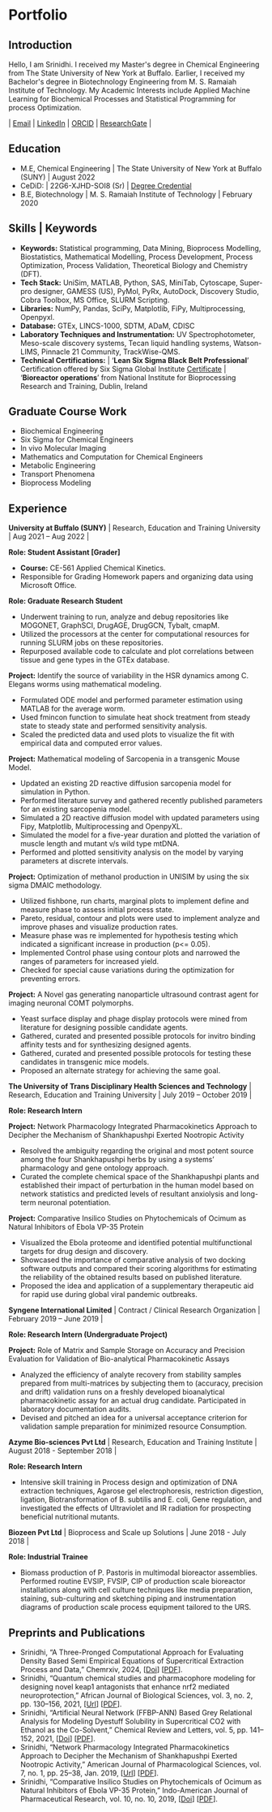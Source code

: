# Portfolio

## Introduction
Hello, I am Srinidhi. I received my Master's degree in Chemical Engineering from The State University of New York at Buffalo. Earlier, I received my Bachelor's degree in Biotechnology Engineering from M. S. Ramaiah Institute of Technology. My Academic Interests include Applied Machine Learning for Biochemical Processes and Statistical Programming for process Optimization.

| [Email](srinidh2@buffalo.edu) | [LinkedIn](https://www.linkedin.com/in/sr1n1dh1/)  | [ORCID](https://orcid.org/0000-0002-5318-8639) | [ResearchGate](https://www.researchgate.net/profile/Srinidhi-2) |

## Education
- M.E, Chemical Engineering  | The State University of New York at Buffalo (SUNY) | August 2022
- CeDiD: | 22G6-XJHD-SOI8 (Sr) | [Degree Credential](https://registrar.buffalo.edu/diploma/credential-validation.php) 
- B.E, Biotechnology | M. S. Ramaiah Institute of Technology | February 2020

## Skills | Keywords 
- **Keywords:** Statistical programming, Data Mining, Bioprocess Modelling, Biostatistics, Mathematical Modelling, Process Development, Process Optimization, Process Validation, Theoretical Biology and Chemistry (DFT).
- **Tech Stack:** UniSim, MATLAB, Python, SAS, MiniTab, Cytoscape, Super-pro designer, GAMESS (US), PyMol, PyRx, AutoDock, Discovery Studio, Cobra Toolbox, MS Office, SLURM Scripting.
- **Libraries:** NumPy, Pandas, SciPy, Matplotlib, FiPy, Multiprocessing, Openpyxl.
- **Database:** GTEx, LINCS-1000, SDTM, ADaM, CDISC
- **Laboratory Techniques and Instrumentation:** UV Spectrophotometer, Meso-scale discovery systems, Tecan liquid handling systems, Watson-LIMS, Pinnacle 21 Community, TrackWise-QMS.
- **Technical Certifications:** | ‘**Lean Six Sigma Black Belt Professional**’ Certification offered by Six Sigma Global Institute [Certificate](https://www.credential.net/15dfb27f-14b3-4d09-81df-5806e02e9840#gs.9gq4se) | ‘**Bioreactor operations**’ from National Institute for Bioprocessing Research and Training, Dublin, Ireland 

## Graduate Course Work
- Biochemical Engineering
- Six Sigma for Chemical Engineers 
- In vivo Molecular Imaging 
- Mathematics and Computation for Chemical Engineers 
- Metabolic Engineering 
- Transport Phenomena 
- Bioprocess Modeling 

##  Experience

**University at Buffalo (SUNY)** | Research, Education and Training University | Aug 2021 – Aug 2022 |

**Role: Student Assistant [Grader]** 

- **Course:** CE-561 Applied Chemical Kinetics.
- Responsible for Grading Homework papers and organizing data using Microsoft Office.

**Role: Graduate Research Student**

- Underwent training to run, analyze and debug repositories like MOGONET, GraphSCI, DrugAGE, DrugGCN, Tybalt, cmapM.
- Utilized the processors at the center for computational resources for running SLURM jobs on these repositories.
- Repurposed available code to calculate and plot correlations between tissue and gene types in the GTEx database.

**Project:** Identify the source of variability in the HSR dynamics among C. Elegans worms using mathematical modeling.
- Formulated ODE model and performed parameter estimation using MATLAB for the average worm.
- Used fmincon function to simulate heat shock treatment from steady state to steady state and performed sensitivity analysis.
- Scaled the predicted data and used plots to visualize the fit with empirical data and computed error values.

**Project:** Mathematical modeling of Sarcopenia in a transgenic Mouse Model.
- Updated an existing 2D reactive diffusion sarcopenia model for simulation in Python.
- Performed literature survey and gathered recently published parameters for an existing sarcopenia model.
- Simulated a 2D reactive diffusion model with updated parameters using Fipy, Matplotlib, Multiprocessing and OpenpyXL.
- Simulated the model for a five-year duration and plotted the variation of muscle length and mutant v/s wild type mtDNA.
- Performed and plotted sensitivity analysis on the model by varying parameters at discrete intervals.

**Project:** Optimization of methanol production in UNISIM by using the six sigma DMAIC methodology.
- Utilized fishbone, run charts, marginal plots to implement define and measure phase to assess initial process state.
- Pareto, residual, contour and plots were used to implement analyze and improve phases and visualize production rates.
- Measure phase was re implemented for hypothesis testing which indicated a significant increase in production (p<= 0.05).
- Implemented Control phase using contour plots and narrowed the ranges of parameters for increased yield.
- Checked for special cause variations during the optimization for preventing errors.

**Project:** A Novel gas generating nanoparticle ultrasound contrast agent for imaging neuronal COMT polymorphs.
- Yeast surface display and phage display protocols were mined from literature for designing possible candidate agents.
- Gathered, curated and presented possible protocols for invitro binding affinity tests and for synthesizing designed agents.
- Gathered, curated and presented possible protocols for testing these candidates in transgenic mice models.
- Proposed an alternate strategy for achieving the same goal.

**The University of Trans Disciplinary Health Sciences and Technology** | Research, Education and Training University | July 2019 – October 2019 |

**Role: Research Intern**

**Project:** Network Pharmacology Integrated Pharmacokinetics Approach to Decipher the Mechanism of Shankhapushpi Exerted Nootropic Activity
- Resolved the ambiguity regarding the original and most potent source among the four Shankhapushpi herbs by using a systems’ pharmacology and gene ontology approach.
- Curated the complete chemical space of the Shankhapushpi plants and established their impact of perturbation in the human model based on network statistics and predicted levels of resultant anxiolysis and long-term neuronal potentiation.

**Project:** Comparative Insilico Studies on Phytochemicals of Ocimum as Natural Inhibitors of Ebola VP-35 Protein
- Visualized the Ebola proteome and identified potential multifunctional targets for drug design and discovery.
- Showcased the importance of comparative analysis of two docking software outputs and compared their scoring algorithms for estimating the reliability of the obtained results based on published literature.
- Proposed the idea and application of a supplementary therapeutic aid for rapid use during global viral pandemic outbreaks.

**Syngene International Limited** | Contract / Clinical Research Organization | February 2019 – June 2019 |

**Role: Research Intern (Undergraduate Project)**

**Project:** Role of Matrix and Sample Storage on Accuracy and Precision Evaluation for Validation of Bio-analytical Pharmacokinetic Assays
- Analyzed the efficiency of analyte recovery from stability samples prepared from multi-matrices by subjecting them to (accuracy, precision and drift) validation runs on a freshly developed bioanalytical pharmacokinetic assay for an actual drug candidate. Participated in laboratory documentation audits.
- Devised and pitched an idea for a universal acceptance criterion for validation sample preparation for minimized resource
Consumption.

**Azyme Bio-sciences Pvt Ltd** | Research, Education and Training Institute | August 2018 - September 2018 |                                                             

**Role: Research Intern**
- Intensive skill training in Process design and optimization of DNA extraction techniques, Agarose gel electrophoresis, restriction digestion, ligation, Biotransformation of B. subtilis and E. coli, Gene regulation, and investigated the effects of Ultraviolet and IR radiation for prospecting beneficial nutritional mutants.

**Biozeen Pvt Ltd** | Bioprocess and Scale up Solutions | June 2018 - July 2018 |                                                            

**Role: Industrial Trainee**
- Biomass production of P. Pastoris in multimodal bioreactor assemblies. Performed routine EVSIP, FVSIP, CIP of production scale bioreactor installations along with cell culture techniques like media preparation, staining, sub-culturing and sketching piping and instrumentation diagrams of production scale process equipment tailored to the URS.

## Preprints and Publications
- Srinidhi, “A Three-Pronged Computational Approach for Evaluating Density Based Semi Empirical Equations of Supercritical Extraction Process and Data,” Chemrxiv, 2024, [[Doi](https://doi.org/10.26434/chemrxiv-2024-fw30s-v3)]  [[PDF](/assets/docs/publications/p5.pdf)].
- Srinidhi, “Quantum chemical studies and pharmacophore modeling for designing novel keap1 antagonists that enhance nrf2 mediated neuroprotection,” African Journal of Biological Sciences, vol. 3, no. 2, pp. 130–156, 2021, [[Url](https://papers.ssrn.com/sol3/papers.cfm?abstract_id=3835788)]  [[PDF](/assets/docs/publications/p4.pdf)].
- Srinidhi, “Artificial Neural Network (FFBP-ANN) Based Grey Relational Analysis for Modeling Dyestuff Solubility in Supercritical CO2 with Ethanol as the Co-Solvent,” Chemical Review and Letters, vol. 5, pp. 141–152, 2021,
[[Doi](https://dx.doi.org/10.22034/crl.2021.259291.1096)]  [[PDF](/assets/docs/publications/p3.pdf)].
- Srinidhi, “Network Pharmacology Integrated Pharmacokinetics Approach to Decipher the Mechanism of Shankhapushpi Exerted Nootropic Activity,” American Journal of Pharmacological Sciences, vol. 7, no. 1, pp. 25–38, Jan. 2019, [[Url](http://pubs.sciepub.com/ajps/7/1/5/index.html)]  [[PDF](/assets/docs/publications/p2.pdf)].
- Srinidhi, “Comparative Insilico Studies on Phytochemicals of Ocimum as Natural Inhibitors of Ebola VP-35 Protein,” Indo-American Journal of Pharmaceutical Research, vol. 10, no. 10, 2019, [[Doi](http://doi.org/10.5281/zenodo.3524053)]  [[PDF](/assets/docs/publications/p1.pdf)].
